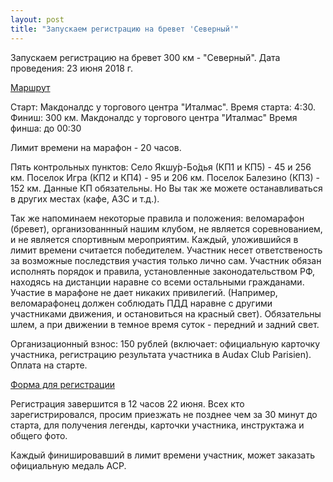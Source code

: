 ```yaml
---
layout: post
title: "Запускаем регистрацию на бревет 'Северный'"
---
```


Запускаем регистрацию на бревет 300 км - "Северный".
Дата проведения: 23 июня 2018 г. 

<p><a href="https://clck.ru/Db2mN">Маршрут</a></p>

Старт: Макдоналдс у торгового центра "Италмас". 
Время старта: 4:30. 
Финиш: 300 км. Макдоналдс у торгового центра "Италмас"
Время финша: до 00:30

Лимит времени на марафон - 20 часов.

Пять контрольных пунктов:
Село Якшу́р-Бо́дья (КП1 и КП5) - 45 и 256 км.
Поселок Игра (КП2 и КП4) - 95 и 206 км.
Поселок Балезино (КП3) - 152 км.
Данные КП обязательны. Но Вы так же можете останавливаться в других местах (кафе, АЗС и т.д.). 

Так же напоминаем некоторые правила и положения: веломарафон (бревет), организованнный нашим клубом, не является соревнованием, и не является спортивным мероприятим. Каждый, уложившийся в лимит времени считается победителем. 
Участник несет ответственость за возможные последствия участия только лично сам. Участник обязан исполнять порядок и правила, установленные законодательством РФ, находясь на дистанции наравне со всеми остальными гражданами. Участие в марафоне не дает никаких привилегий. (Например, веломарафонец должен соблюдать ПДД наравне с другими участниками движения, и остановиться на красный свет).
Обязательны шлем, а при движении в темное время суток - передний и задний свет.

Организационный взнос: 150 рублей (включает: официальную карточку участника, регистрацию результата участника в Audax Club Parisien). Оплата на старте.

<p><a href="https://clck.ru/Db2pS">Форма для регистрации</a></p>
Регистрация завершится в 12 часов 22 июня.
Всех кто зарегистрировался, просим приезжать не позднее чем за 30 минут до старта, для получения легенды, карточки участника, инструктажа и общего фото.

Каждый финишировавший в лимит времени участник, может заказать официальную медаль ACP.
